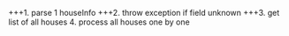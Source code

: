 +++1. parse 1 houseInfo
+++2. throw exception if field unknown
+++3. get list of all houses
4. process all houses one by one
